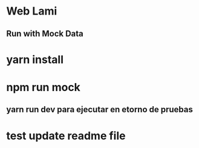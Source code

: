 # Web Lami

## Run with Mock Data

# yarn install
# npm run mock

## yarn run dev para ejecutar en etorno de pruebas
# test update readme file